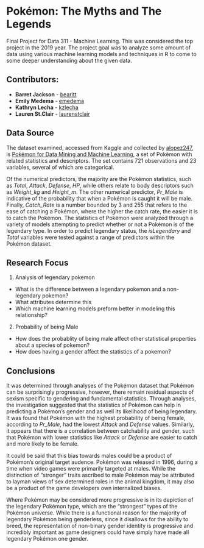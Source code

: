 # Pokémon: The Myths and The Legends 
Final Project for Data 311 - Machine Learning. This was considered the top project in the 2019 year. The project goal was to analyze some amount of data using various machine learning models and techniques in R to come to some deeper understanding about the given data.

## Contributors:
* **Barret Jackson** - [bearitt](https://github.com/bearitt)
* **Emily Medema** - [emedema](https://github.com/emedema)
* **Kathryn Lecha** - [kzlecha](https://github.com/kzlecha)
* **Lauren St.Clair** - [laurenstclair](https://github.com/laurenstclair)

## Data Source
The dataset examined, accessed from Kaggle and collected by [alopez247](https://www.kaggle.com/alopez247), is [Pokémon for Data Mining and Machine Learning](https://www.kaggle.com/alopez247/pokemon), a set of Pokémon with related statistics and descriptors.
The set contains 721 observations and 23 variables, several of which are categorical.

Of the numerical predictors, the majority are the Pokémon statistics, such as *Total*, *Attack*, *Defense*, *HP*, while others relate to body descriptors such as *Weight_kg* and *Height_m*.
The other numerical predictor, *Pr_Male* is indicative of the probability that when a Pokémon is caught it will be male.
Finally, *Catch_Rate* is a number bounded by 3 and 255 that refers to the ease of catching a Pokémon, where the higher the catch rate, the easier it is to catch the Pokémon.
The statistics of Pokémon were analyzed through a variety of models attempting to predict whether or not a Pokémon is of the legendary type. In order to predict legendary status, the *isLegendary* and *Total* variables were tested against a range of predictors within the Pokémon dataset.

## Research Focus
1. Analysis of legendary pokemon
  * What is the difference between a legendary pokemon and a non-legendary pokemon?
  * What attributes determine this
  * Which machine learning models preform better in modeling this relationship?
2. Probability of being Male
  * How does the probablity of being male affect other statistical properties about a species of pokemon?
  * How does having a gender affect the statistics of a pokemon?
  
## Conclusions
It was determined through analyses of the Pokémon dataset that Pokémon can be surprisingly progressive, 
however, there remain residual aspects of sexism specific to gendering and fundamental statistics.
Through analyses, the investigation suggested that the statistics of Pokémon can help in predicting a Pokémon’s gender and as well its likelihood of being legendary.
It was found that Pokémon with the highest probability of being female, according to *Pr_Male*, had the lowest *Attack* and *Defense* values.
Similarly, it appears that there is a correlation between catchability and gender, such that Pokémon with lower statistics like *Attack* or *Defense*
are easier to catch and more likely to be female.

It could be said that this bias towards males could be a product of Pokémon’s original target audence.
Pokémon was released in 1996, during a time when video games were primarily targeted at males.
While the distinction of “stronger” traits ascribed to male Pokémon may be attributed to layman views of sex determined roles in the animal kingdom,
it may also be a product of the game developers own internalized biases.

Where Pokémon may be considered more progressive is in its depiction of the legendary Pokémon type, which are the “strongest” types of the Pokémon universe.
While there is a functional reason for the majority of legendary Pokémon being genderless, since it disallows for the ability to breed,
the representation of non-binary gender identity is progressive and incredibly important as game designers could have simply have made all
legendary Pokémon one gender.

